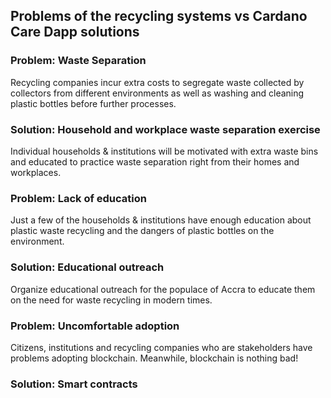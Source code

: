## Problems of the recycling systems vs Cardano Care Dapp solutions


### Problem: Waste Separation

Recycling companies incur extra costs to segregate waste collected by collectors from different environments as well as washing and cleaning plastic bottles before further processes.

### Solution: Household and workplace waste separation exercise

Individual households & institutions will be motivated with extra waste bins and educated to practice waste separation right from their homes and workplaces.

### Problem: Lack of education 

Just a few of the households & institutions have enough education about plastic waste recycling and the dangers of plastic bottles on the environment.

### Solution: Educational outreach

Organize educational outreach for the populace of Accra to educate them on the need for waste recycling in modern times.

### Problem: Uncomfortable adoption

Citizens, institutions and recycling companies who are stakeholders have problems adopting blockchain. Meanwhile, blockchain is nothing bad!
### Solution: Smart contracts

